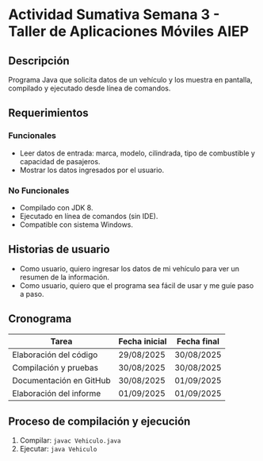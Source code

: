 # Actividad Sumativa Semana 3 - Taller de Aplicaciones Móviles AIEP

## Descripción
Programa Java que solicita datos de un vehículo y los muestra en pantalla, compilado y ejecutado desde línea de comandos.

## Requerimientos
### Funcionales
- Leer datos de entrada: marca, modelo, cilindrada, tipo de combustible y capacidad de pasajeros.
- Mostrar los datos ingresados por el usuario.

### No Funcionales
- Compilado con JDK 8.
- Ejecutado en línea de comandos (sin IDE).
- Compatible con sistema Windows.

## Historias de usuario
- Como usuario, quiero ingresar los datos de mi vehículo para ver un resumen de la información.
- Como usuario, quiero que el programa sea fácil de usar y me guíe paso a paso.

## Cronograma
| Tarea                                    | Fecha inicial | Fecha final |
|-------------------------------|---------------|-------------|
| Elaboración del código       | 29/08/2025 | 30/08/2025 |
| Compilación y pruebas       | 30/08/2025 | 30/08/2025 |
| Documentación en GitHub | 30/08/2025 | 01/09/2025 |
| Elaboración del informe      | 01/09/2025 | 01/09/2025 |

## Proceso de compilación y ejecución
1. Compilar: `javac Vehiculo.java`
2. Ejecutar: `java Vehiculo`
